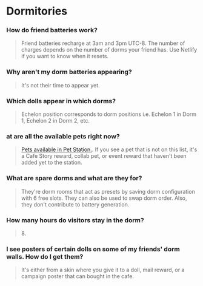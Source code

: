 # Dormitories

### How do friend batteries work?

> Friend batteries recharge at 3am and 3pm UTC-8. The number of charges depends on the number of dorms your friend has. Use Netlify if you want to know when it resets.

### Why aren't my dorm batteries appearing?

> It's not their time to appear yet.

### Which dolls appear in which dorms?

> Echelon position corresponds to dorm positions i.e. Echelon 1 in Dorm 1, Echelon 2 in Dorm 2, etc.

### at are all the available pets right now?

> [Pets available in Pet Station.](http://dmesse.egloos.com/m/3588696). If you see a pet that is not on this list, it's a Cafe Story reward, collab pet, or event reward that haven't been added yet to the station.

### What are spare dorms and what are they for?

> They're dorm rooms that act as presets by saving dorm configuration with 6 free slots. They can also be used to swap dorm order. Also, they don't contribute to battery generation.

### How many hours do visitors stay in the dorm?

> 8\.

### I see posters of certain dolls on some of my friends' dorm walls. How do I get them?

> It's either from a skin where you give it to a doll, mail reward, or a campaign poster that can bought in the cafe.
